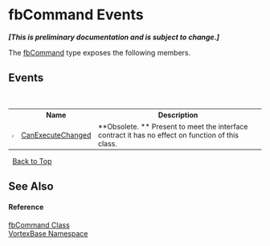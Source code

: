 # fbCommand Events
 _**\[This is preliminary documentation and is subject to change.\]**_

The <a href="T_VortexBase_fbCommand.md">fbCommand</a> type exposes the following members.


## Events
&nbsp;<table><tr><th></th><th>Name</th><th>Description</th></tr><tr><td>![Public event](media/pubevent.gif "Public event")</td><td><a href="E_VortexBase_fbCommand_CanExecuteChanged.md">CanExecuteChanged</a></td><td> **Obsolete. **
Present to meet the interface contract it has no effect on function of this class.</td></tr></table>&nbsp;
<a href="#fbcommand-events">Back to Top</a>

## See Also


#### Reference
<a href="T_VortexBase_fbCommand.md">fbCommand Class</a><br /><a href="N_VortexBase.md">VortexBase Namespace</a><br />